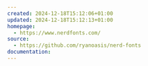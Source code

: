 ```yaml
---
created: 2024-12-18T15:12:06+01:00
updated: 2024-12-18T15:12:13+01:00
homepage:
  - https://www.nerdfonts.com/
source:
  - https://github.com/ryanoasis/nerd-fonts
documentation:
---
```

